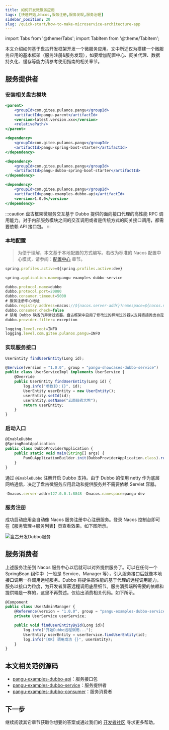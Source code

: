 ```yaml
---
title: 如何开发微服务应用
tags: [快速开始,Nacos,服务注册,服务发现,服务治理]
sidebar_position: 20
slug: /quick-start/how-to-make-microservice-architecture-app
---
```

<head>
  <title>盘古开发框架 | 如何开发微服务 | 服务提供者 | 服务消费者</title>
  <meta name="keywords" content="盘古开发框架 | 如何开发微服务 | 服务提供者 | 服务消费者" />
  <meta name="description" content="盘古开发框架是一套轻量稳健的工业级分布式微服务开发治理框架（兼容单体分层架构）" />
</head>

import Tabs from '@theme/Tabs';
import TabItem from '@theme/TabItem';

本文介绍如何基于盘古开发框架开发一个微服务应用。文中所述仅为搭建一个微服务应用的基本框架（服务注册&服务发现），如要增加配置中心、网关代理、数据持久化、缓存等能力请参考使用指南的相关章节。

## 服务提供者
### 安装相关盘古模块

<Tabs>
<TabItem value="parent" label="盘古 Parent">

```jsx
<parent>
	<groupId>com.gitee.pulanos.pangu</groupId>
	<artifactId>pangu-parent</artifactId>
	<version>latest.version.xxx</version>
	<relativePath/>
</parent>
```
</TabItem>
<TabItem value="dependency1" label="基础模块">

```jsx
<dependency>
    <groupId>com.gitee.pulanos.pangu</groupId>
    <artifactId>pangu-spring-boot-starter</artifactId>
</dependency>
```
</TabItem>
<TabItem value="dependency2" label="Dubbo 模块">

```jsx
<dependency>
	<groupId>com.gitee.pulanos.pangu</groupId>
	<artifactId>pangu-dubbo-spring-boot-starter</artifactId>
</dependency>
```
</TabItem>
<TabItem value="dependency3" label="服务接口包">

```jsx
<dependency>
    <groupId>com.gitee.pulanos.pangu</groupId>
    <artifactId>pangu-examples-dubbo-api</artifactId>
    <version>1.0.0</version>
</dependency>
```

</TabItem>
</Tabs>

:::caution
盘古框架微服务交互基于 Dubbo 提供的面向接口代理的高性能 RPC 调用能力。对于内部服务模块之间的交互调用或者是传统方式的网关接口调用，都需要依赖 API 接口包。
:::

### 本地配置

> 为便于理解，本文基于本地配置的方式编写。若改为标准的 Nacos 配置中心模式，请参阅：[配置中心](/docs/advanced-guide/nacos-config-center) 章节。

<Tabs>
<TabItem value="application" label="application.properties">

```jsx
spring.profiles.active=${spring.profiles.active:dev}
```
</TabItem>
<TabItem value="application-dev" label="application-dev.properties">

```jsx
spring.application.name=pangu-examples-dubbo-service

dubbo.protocol.name=dubbo
dubbo.protocol.port=20880
dubbo.consumer.timeout=5000
# 服务注册中心地址
dubbo.registry.address=nacos://${nacos.server-addr}?namespace=${nacos.namespace}
dubbo.consumer.check=false
# 禁用 Dubbo 缺省的异常过滤器，盘古框架中启用了修改过的异常过滤器以支持直接抛出自定义的业务异常。
dubbo.provider.filter=-exception

logging.level.root=INFO
logging.level.com.gitee.pulanos.pangu=INFO
```
</TabItem>
</Tabs>

### 实现服务接口

```jsx title="声明接口 UserService.java"
UserEntity findUserEntity(Long id);
```

```jsx title="实现接口 UserServiceImpl.java"
@Service(version = "1.0.0", group = "pangu-showcases-dubbo-service")
public class UserServiceImpl implements UserService {
	@Override
	public UserEntity findUserEntity(Long id) {
		log.info("参数ID：{}", id);
		UserEntity userEntity = new UserEntity();
		userEntity.setId(id);
		userEntity.setName("云南码农大熊");
		return userEntity;
	}
}
```

### 启动入口

```jsx
@EnableDubbo
@SpringBootApplication
public class DubboProviderApplication {
	public static void main(String[] args) {
		PanGuApplicationBuilder.init(DubboProviderApplication.class).run(args);
	}
}
```

通过 `@EnableDubbo` 注解开启 Dubbo 支持。由于 Dubbo 的使用 netty 作为底层网络通信，决定了盘古微服务应用启动和提供服务并不需要依赖 Servlet 容器。

```jsx title="启动参数设置（如下示例）"
-Dnacos.server-addr=127.0.0.1:8848 -Dnacos.namespace=pangu-dev
```

### 服务注册
成功启动应用会自动像 Nacos 服务注册中心注册服务。登录 Nacos 控制台即可在【服务管理->服务列表】页查看效果。如下图所示。

![盘古开发Dubbo服务](/resources/doc/1-pangu-framework-nacos-service-regist.png)

## 服务消费者
上述服务注册到 Nacos 服务中心以后就可以对外提供服务了。可以在任何一个 SpringBean 组件中（一般是 Service、Manager 等），引入服务接口后就像本地接口调用一样调用远程服务。Dubbo 将提供高性能的基于代理的远程调用能力，服务以接口为粒度，为开发者屏蔽远程调用底层细节。服务消费端所需要的依赖和提供端是一样的，这里不再赘述。仅给出消费相关代码。如下所示。

```jsx title="服务消费端，调用远程服务代码 UserAdminManager.java"
@Component
public class UserAdminManager {
	@Reference(version = "1.0.0", group = "pangu-examples-dubbo-service")
	private UserService userService;

	public void findUserEntityById(Long id){
		log.info("开始Dubbo远程调用...");
		UserEntity userEntity = userService.findUserEntity(id);
		log.info("[OK] 调用成功 {}", userEntity);
	}
}
```

## 本文相关范例源码
- [pangu-examples-dubbo-api](https://gitee.com/pulanos/pangu-framework/tree/master/pangu-examples/pangu-examples-dubbo-api)：服务接口包
- [pangu-examples-dubbo-service](https://gitee.com/pulanos/pangu-framework/tree/master/pangu-examples/pangu-examples-dubbo-service)：服务提供者
- [pangu-examples-dubbo-consumer](https://gitee.com/pulanos/pangu-framework/tree/master/pangu-examples/pangu-examples-dubbo-consumer)：服务消费者

## 下一步
继续阅读其它章节获取你想要的答案或通过我们的 [开发者社区](/docs/community) 寻求更多帮助。